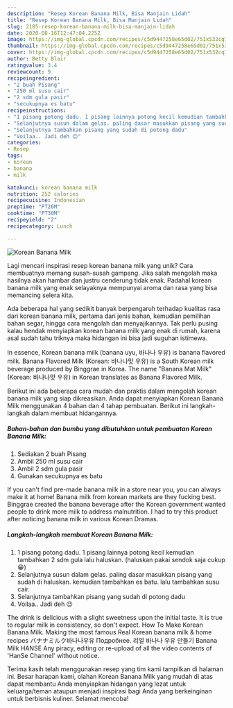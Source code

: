 ```yaml
---
description: "Resep Korean Banana Milk, Bisa Manjain Lidah"
title: "Resep Korean Banana Milk, Bisa Manjain Lidah"
slug: 2185-resep-korean-banana-milk-bisa-manjain-lidah
date: 2020-08-16T12:47:04.225Z
image: https://img-global.cpcdn.com/recipes/c5d9447258e65d02/751x532cq70/korean-banana-milk-foto-resep-utama.jpg
thumbnail: https://img-global.cpcdn.com/recipes/c5d9447258e65d02/751x532cq70/korean-banana-milk-foto-resep-utama.jpg
cover: https://img-global.cpcdn.com/recipes/c5d9447258e65d02/751x532cq70/korean-banana-milk-foto-resep-utama.jpg
author: Betty Blair
ratingvalue: 3.4
reviewcount: 9
recipeingredient:
- "2 buah Pisang"
- "250 ml susu cair"
- "2 sdm gula pasir"
- "secukupnya es batu"
recipeinstructions:
- "1 pisang potong dadu. 1 pisang lainnya potong kecil kemudian tambahkan 2 sdm gula lalu haluskan. (haluskan pakai sendok saja cukup 😁)"
- "Selanjutnya susun dalam gelas. paling dasar masukkan pisang yang sudah di haluskan. kemudian tambahkan es batu. lalu tambahkan susu cair."
- "Selanjutnya tambahkan pisang yang sudah di potong dadu"
- "Voilaa.. Jadi deh 😉"
categories:
- Resep
tags:
- korean
- banana
- milk

katakunci: korean banana milk 
nutrition: 252 calories
recipecuisine: Indonesian
preptime: "PT26M"
cooktime: "PT30M"
recipeyield: "2"
recipecategory: Lunch

---
```



![Korean Banana Milk](https://img-global.cpcdn.com/recipes/c5d9447258e65d02/751x532cq70/korean-banana-milk-foto-resep-utama.jpg)

Lagi mencari inspirasi resep korean banana milk yang unik? Cara membuatnya memang susah-susah gampang. Jika salah mengolah maka hasilnya akan hambar dan justru cenderung tidak enak. Padahal korean banana milk yang enak selayaknya mempunyai aroma dan rasa yang bisa memancing selera kita.

Ada beberapa hal yang sedikit banyak berpengaruh terhadap kualitas rasa dari korean banana milk, pertama dari jenis bahan, kemudian pemilihan bahan segar, hingga cara mengolah dan menyajikannya. Tak perlu pusing kalau hendak menyiapkan korean banana milk yang enak di rumah, karena asal sudah tahu triknya maka hidangan ini bisa jadi suguhan istimewa.

In essence, Korean banana milk (banana uyu, 바나나 우유) is banana flavored milk. Banana Flavored Milk (Korean: 바나나맛 우유) is a South Korean milk beverage produced by Binggrae in Korea. The name &#34;Banana Mat Milk&#34; (Korean: 바나나맛 우유) in Korean translates as Banana Flavored Milk.


Berikut ini ada beberapa cara mudah dan praktis dalam mengolah korean banana milk yang siap dikreasikan. Anda dapat menyiapkan Korean Banana Milk menggunakan 4 bahan dan 4 tahap pembuatan. Berikut ini langkah-langkah dalam membuat hidangannya.

<!--inarticleads1-->

##### Bahan-bahan dan bumbu yang dibutuhkan untuk pembuatan Korean Banana Milk:

1. Sediakan 2 buah Pisang
1. Ambil 250 ml susu cair
1. Ambil 2 sdm gula pasir
1. Gunakan secukupnya es batu


If you can&#39;t find pre-made banana milk in a store near you, you can always make it at home! Banana milk from korean markets are they fucking best. Binggrae created the banana beverage after the Korean government wanted people to drink more milk to address malnutrition. I had to try this product after noticing banana milk in various Korean Dramas. 

<!--inarticleads2-->

##### Langkah-langkah membuat Korean Banana Milk:

1. 1 pisang potong dadu. 1 pisang lainnya potong kecil kemudian tambahkan 2 sdm gula lalu haluskan. (haluskan pakai sendok saja cukup 😁)
1. Selanjutnya susun dalam gelas. paling dasar masukkan pisang yang sudah di haluskan. kemudian tambahkan es batu. lalu tambahkan susu cair.
1. Selanjutnya tambahkan pisang yang sudah di potong dadu
1. Voilaa.. Jadi deh 😉


The drink is delicious with a slight sweetness upon the initial taste. It is true to regular milk in consistency, so don&#39;t expect. How To Make Korean Banana Milk. Making the most famous Real Korean banana milk &amp; home recipes バナナミルク바나나우유 Подробнее. 리얼 바나나 우유 만들기 Banana Milk HANSE Any piracy, editing or re-upload of all the video contents of &#39;HanSe Channel&#39; without notice. 

Terima kasih telah menggunakan resep yang tim kami tampilkan di halaman ini. Besar harapan kami, olahan Korean Banana Milk yang mudah di atas dapat membantu Anda menyiapkan hidangan yang lezat untuk keluarga/teman ataupun menjadi inspirasi bagi Anda yang berkeinginan untuk berbisnis kuliner. Selamat mencoba!
